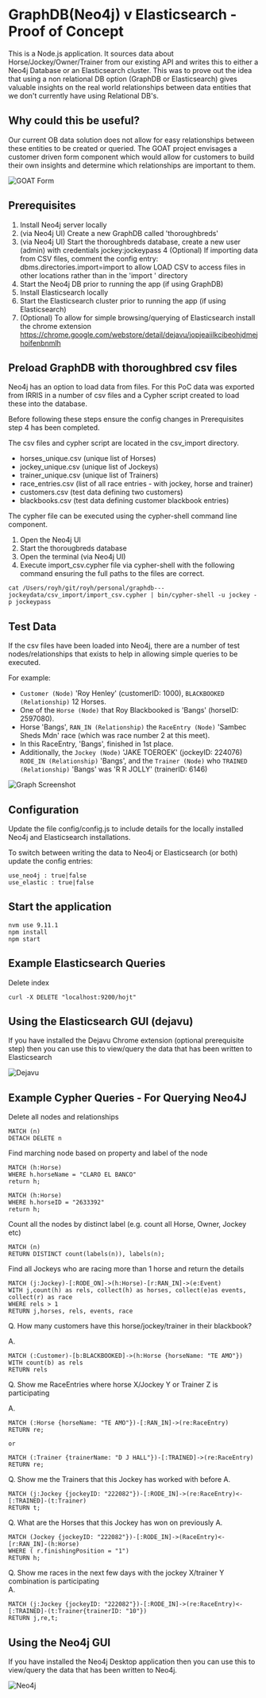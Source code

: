 
GraphDB(Neo4j) v Elasticsearch - Proof of Concept
=================================================

This is a Node.js application. It sources data about Horse/Jockey/Owner/Trainer from our existing API and writes this to either a
Neo4j Database or an Elasticsearch cluster. This was to prove out the idea that using a non relational DB option (GraphDB or Elasticsearch) gives valuable 
insights on the real world relationships between data entities that we don't currently have using Relational DB's. 

## Why could this be useful?
Our current OB data solution does not allow for easy relationships between these entities to be created or queried. The GOAT
project envisages a customer driven form component which would allow for customers to build their own insights and 
determine which relationships are important to them. 

![GOAT Form](./goat_form.png)

## Prerequisites
1. Install Neo4j server locally
2. (via Neo4j UI) Create a new GraphDB called 'thoroughbreds'
3. (via Neo4j UI) Start the thoroughbreds database, create a new user (admin) with credentials jockey:jockeypass
4  (Optional) If importing data from CSV files, comment the config entry: dbms.directories.import=import to allow LOAD CSV to access files in other locations rather than in the 'import ' directory
5. Start the Neo4j DB prior to running the app (if using GraphDB)
6. Install Elasticsearch locally 
7. Start the Elasticsearch cluster prior to running the app (if using Elasticsearch)
8. (Optional) To allow for simple browsing/querying of Elasticsearch install the chrome extension https://chrome.google.com/webstore/detail/dejavu/jopjeaiilkcibeohjdmejhoifenbnmlh


## Preload GraphDB with thoroughbred csv files
Neo4j has an option to load data from files. For this PoC data was exported from IRRIS in a number of csv files
and a Cypher script created to load these into the database.

Before following these steps ensure the config changes in Prerequisites step 4 has been completed.

The csv files and cypher script are located in the csv_import directory.

 - horses_unique.csv (unique list of Horses)
 - jockey_unique.csv (unique list of Jockeys)
 - trainer_unique.csv (unique list of Trainers)
 - race_entries.csv (list of all race entries - with jockey, horse and trainer)
 - customers.csv (test data defining two customers)
 - blackbooks.csv (test data defining customer blackbook entries)

The cypher file can be executed using the cypher-shell command line component.
1. Open the Neo4j UI
2. Start the thorougbreds database
3. Open the terminal (via Neo4j UI)
4. Execute import_csv.cypher file via cypher-shell with the following command ensuring the full paths to the files are correct.

``
cat /Users/royh/git/royh/personal/graphdb---jockeydata/csv_import/import_csv.cypher | bin/cypher-shell -u jockey -p jockeypass
`` 

## Test Data
If the csv files have been loaded into Neo4j, there are a number of test nodes/relationships that exists to help
in allowing simple queries to be executed.

For example:
 - ``Customer (Node)`` 'Roy Henley' (customerID: 1000), ``BLACKBOOKED (Relationship)`` 12 Horses.
 - One of the ``Horse (Node)`` that Roy Blackbooked is 'Bangs' (horseID: 2597080).
 - Horse 'Bangs', ``RAN_IN (Relationship)`` the ``RaceEntry (Node)`` 'Sambec Sheds Mdn' race (which was race number 2 at this meet).
 - In this RaceEntry, 'Bangs', finished in 1st place.
 - Additionally, the ``Jockey (Node)`` 'JAKE TOEROEK' (jockeyID: 224076) ``RODE_IN (Relationship)`` 'Bangs', and the ``Trainer (Node)`` who ``TRAINED (Relationship)`` 'Bangs' was 'R R JOLLY' (trainerID: 6146)
 
 ![Graph Screenshot](./sample-graph.png)
 
## Configuration
Update the file config/config.js to include details for the locally installed Neo4j and Elasticsearch installations.

To switch between writing the data to Neo4j or Elasticsearch (or both) update the config entries:

```
use_neo4j : true|false
use_elastic : true|false
```


## Start the application

```
nvm use 9.11.1 
npm install
npm start
```

## Example Elasticsearch Queries
Delete index
```
curl -X DELETE "localhost:9200/hojt"
```

## Using the Elasticsearch GUI (dejavu)
If you have installed the Dejavu Chrome extension (optional prerequisite step) then you can use this to view/query the
data that has been written to Elasticsearch

![Dejavu](./dejavu.png)

## Example Cypher Queries - For Querying Neo4J
Delete all nodes and relationships
``` 
MATCH (n)
DETACH DELETE n
```

Find marching node based on property and label of the node
``` 
MATCH (h:Horse)
WHERE h.horseName = "CLARO EL BANCO"
return h;

MATCH (h:Horse)
WHERE h.horseID = "2633392"
return h;

```

Count all the nodes by distinct label (e.g. count all Horse, Owner, Jockey etc)
```
MATCH (n) 
RETURN DISTINCT count(labels(n)), labels(n);
```

Find all Jockeys who are racing more than 1 horse and return the details
```
MATCH (j:Jockey)-[:RODE_ON]->(h:Horse)-[r:RAN_IN]->(e:Event)
WITH j,count(h) as rels, collect(h) as horses, collect(e)as events, collect(r) as race
WHERE rels > 1
RETURN j,horses, rels, events, race
```


Q. How many customers have this horse/jockey/trainer in their blackbook?

A.
```
MATCH (:Customer)-[b:BLACKBOOKED]->(h:Horse {horseName: "TE AMO"}) 
WITH count(b) as rels
RETURN rels
```

Q. Show me RaceEntries where horse X/Jockey Y or Trainer Z is participating

A.
```
MATCH (:Horse {horseName: "TE AMO"})-[:RAN_IN]->(re:RaceEntry) 
RETURN re;

or

MATCH (:Trainer {trainerName: "D J HALL"})-[:TRAINED]->(re:RaceEntry) 
RETURN re;
```

Q. Show me the Trainers that this Jockey has worked with before	
A.
```
MATCH (j:Jockey {jockeyID: "222082"})-[:RODE_IN]->(re:RaceEntry)<-[:TRAINED]-(t:Trainer) 
RETURN t;
```

Q. What are the Horses that this Jockey has won on previously
A.
```
MATCH (Jockey {jockeyID: "222082"})-[:RODE_IN]->(RaceEntry)<-[r:RAN_IN]-(h:Horse) 
WHERE ( r.finishingPosition = "1") 
RETURN h;
```

Q. Show me races in the next few days with the jockey X/trainer Y combination is participating	
A.
```
MATCH (j:Jockey {jockeyID: "222082"})-[:RODE_IN]->(re:RaceEntry)<-[:TRAINED]-(t:Trainer{trainerID: "10"}) 
RETURN j,re,t;
```

## Using the Neo4j GUI
If you have installed the Neo4j Desktop application then you can use this to view/query the
data that has been written to Neo4j.

![Neo4j](./neo4j.png)

